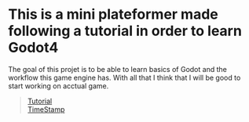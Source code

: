 # This is a mini plateformer made following a tutorial in order to learn Godot4

The goal of this projet is to be able to learn basics of Godot and the workflow this game engine has.
With all that I think that I will be good to start working on acctual game.

> [Tutorial](https://www.youtube.com/watch?v=LOhfqjmasi0&ab_channel=Brackeys)<br>
> [TimeStamp](https://youtu.be/LOhfqjmasi0?si=2R6MxZ9DvijAACYW&t=2518)